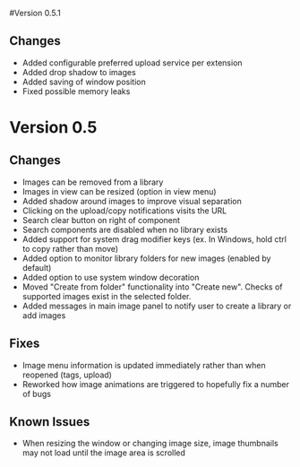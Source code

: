 #Version 0.5.1

## Changes

- Added configurable preferred upload service per extension
- Added drop shadow to images
- Added saving of window position
- Fixed possible memory leaks

# Version 0.5

## Changes

- Images can be removed from a library
- Images in view can be resized (option in view menu)
- Added shadow around images to improve visual separation
- Clicking on the upload/copy notifications visits the URL
- Search clear button on right of component
- Search components are disabled when no library exists
- Added support for system drag modifier keys (ex. In Windows, hold ctrl to copy rather than move)
- Added option to monitor library folders for new images (enabled by default)
- Added option to use system window decoration
- Moved "Create from folder" functionality into "Create new". Checks of supported images exist in the selected folder.
- Added messages in main image panel to notify user to create a library or add images

## Fixes

- Image menu information is updated immediately rather than when reopened (tags, upload)
- Reworked how image animations are triggered to hopefully fix a number of bugs

## Known Issues

- When resizing the window or changing image size, image thumbnails may not load until the image area is scrolled